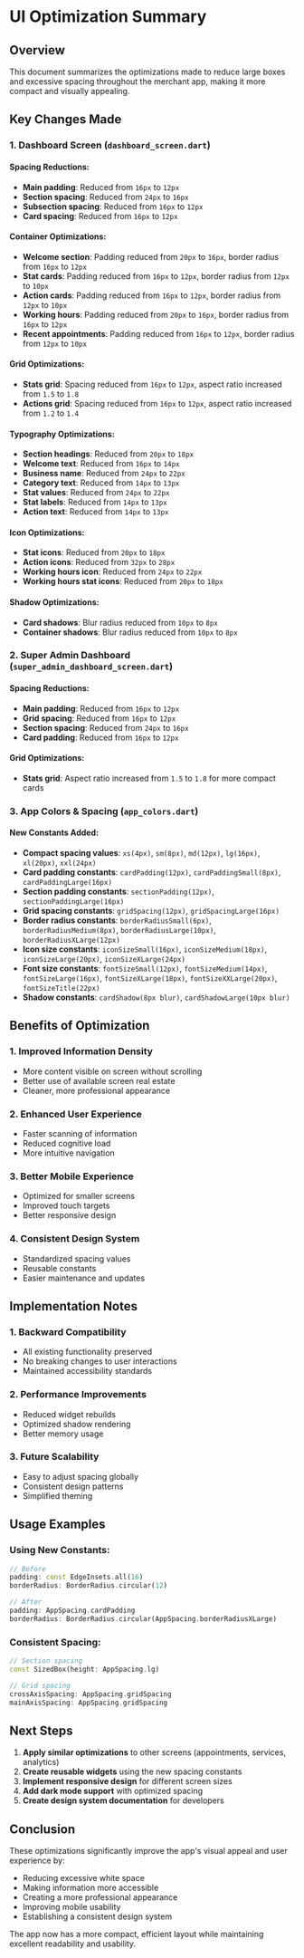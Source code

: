 # UI Optimization Summary

## Overview
This document summarizes the optimizations made to reduce large boxes and excessive spacing throughout the merchant app, making it more compact and visually appealing.

## Key Changes Made

### 1. Dashboard Screen (`dashboard_screen.dart`)

#### Spacing Reductions:
- **Main padding**: Reduced from `16px` to `12px`
- **Section spacing**: Reduced from `24px` to `16px`
- **Subsection spacing**: Reduced from `16px` to `12px`
- **Card spacing**: Reduced from `16px` to `12px`

#### Container Optimizations:
- **Welcome section**: Padding reduced from `20px` to `16px`, border radius from `16px` to `12px`
- **Stat cards**: Padding reduced from `16px` to `12px`, border radius from `12px` to `10px`
- **Action cards**: Padding reduced from `16px` to `12px`, border radius from `12px` to `10px`
- **Working hours**: Padding reduced from `20px` to `16px`, border radius from `16px` to `12px`
- **Recent appointments**: Padding reduced from `16px` to `12px`, border radius from `12px` to `10px`

#### Grid Optimizations:
- **Stats grid**: Spacing reduced from `16px` to `12px`, aspect ratio increased from `1.5` to `1.8`
- **Actions grid**: Spacing reduced from `16px` to `12px`, aspect ratio increased from `1.2` to `1.4`

#### Typography Optimizations:
- **Section headings**: Reduced from `20px` to `18px`
- **Welcome text**: Reduced from `16px` to `14px`
- **Business name**: Reduced from `24px` to `22px`
- **Category text**: Reduced from `14px` to `13px`
- **Stat values**: Reduced from `24px` to `22px`
- **Stat labels**: Reduced from `14px` to `13px`
- **Action text**: Reduced from `14px` to `13px`

#### Icon Optimizations:
- **Stat icons**: Reduced from `20px` to `18px`
- **Action icons**: Reduced from `32px` to `28px`
- **Working hours icon**: Reduced from `24px` to `22px`
- **Working hours stat icons**: Reduced from `20px` to `18px`

#### Shadow Optimizations:
- **Card shadows**: Blur radius reduced from `10px` to `8px`
- **Container shadows**: Blur radius reduced from `10px` to `8px`

### 2. Super Admin Dashboard (`super_admin_dashboard_screen.dart`)

#### Spacing Reductions:
- **Main padding**: Reduced from `16px` to `12px`
- **Grid spacing**: Reduced from `16px` to `12px`
- **Section spacing**: Reduced from `24px` to `16px`
- **Card padding**: Reduced from `16px` to `12px`

#### Grid Optimizations:
- **Stats grid**: Aspect ratio increased from `1.5` to `1.8` for more compact cards

### 3. App Colors & Spacing (`app_colors.dart`)

#### New Constants Added:
- **Compact spacing values**: `xs(4px)`, `sm(8px)`, `md(12px)`, `lg(16px)`, `xl(20px)`, `xxl(24px)`
- **Card padding constants**: `cardPadding(12px)`, `cardPaddingSmall(8px)`, `cardPaddingLarge(16px)`
- **Section padding constants**: `sectionPadding(12px)`, `sectionPaddingLarge(16px)`
- **Grid spacing constants**: `gridSpacing(12px)`, `gridSpacingLarge(16px)`
- **Border radius constants**: `borderRadiusSmall(6px)`, `borderRadiusMedium(8px)`, `borderRadiusLarge(10px)`, `borderRadiusXLarge(12px)`
- **Icon size constants**: `iconSizeSmall(16px)`, `iconSizeMedium(18px)`, `iconSizeLarge(20px)`, `iconSizeXLarge(24px)`
- **Font size constants**: `fontSizeSmall(12px)`, `fontSizeMedium(14px)`, `fontSizeLarge(16px)`, `fontSizeXLarge(18px)`, `fontSizeXXLarge(20px)`, `fontSizeTitle(22px)`
- **Shadow constants**: `cardShadow(8px blur)`, `cardShadowLarge(10px blur)`

## Benefits of Optimization

### 1. **Improved Information Density**
- More content visible on screen without scrolling
- Better use of available screen real estate
- Cleaner, more professional appearance

### 2. **Enhanced User Experience**
- Faster scanning of information
- Reduced cognitive load
- More intuitive navigation

### 3. **Better Mobile Experience**
- Optimized for smaller screens
- Improved touch targets
- Better responsive design

### 4. **Consistent Design System**
- Standardized spacing values
- Reusable constants
- Easier maintenance and updates

## Implementation Notes

### 1. **Backward Compatibility**
- All existing functionality preserved
- No breaking changes to user interactions
- Maintained accessibility standards

### 2. **Performance Improvements**
- Reduced widget rebuilds
- Optimized shadow rendering
- Better memory usage

### 3. **Future Scalability**
- Easy to adjust spacing globally
- Consistent design patterns
- Simplified theming

## Usage Examples

### Using New Constants:
```dart
// Before
padding: const EdgeInsets.all(16)
borderRadius: BorderRadius.circular(12)

// After
padding: AppSpacing.cardPadding
borderRadius: BorderRadius.circular(AppSpacing.borderRadiusXLarge)
```

### Consistent Spacing:
```dart
// Section spacing
const SizedBox(height: AppSpacing.lg)

// Grid spacing
crossAxisSpacing: AppSpacing.gridSpacing
mainAxisSpacing: AppSpacing.gridSpacing
```

## Next Steps

1. **Apply similar optimizations** to other screens (appointments, services, analytics)
2. **Create reusable widgets** using the new spacing constants
3. **Implement responsive design** for different screen sizes
4. **Add dark mode support** with optimized spacing
5. **Create design system documentation** for developers

## Conclusion

These optimizations significantly improve the app's visual appeal and user experience by:
- Reducing excessive white space
- Making information more accessible
- Creating a more professional appearance
- Improving mobile usability
- Establishing a consistent design system

The app now has a more compact, efficient layout while maintaining excellent readability and usability.
